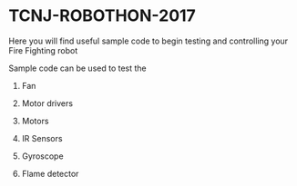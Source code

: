 # TCNJ-ROBOTHON-2017

Here you will find useful sample code to begin testing and controlling your Fire Fighting robot

Sample code can be used to test the
1. Fan

2. Motor drivers

3. Motors

4. IR Sensors

5. Gyroscope

6. Flame detector
